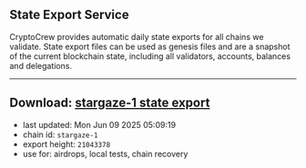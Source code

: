 ## State Export Service
CryptoCrew provides automatic daily state exports for all chains we validate. State export files can be used as genesis files and are a snapshot of the current blockchain state, including all validators, accounts, balances and delegations.

---
**Download: [stargaze-1 state export](https://dl-eu2.ccvalidators.com/SERVICE/stargaze/stargaze-1_export_21043378.json)**
---

- last updated: Mon Jun 09 2025 05:09:19
- chain id: `stargaze-1`
- export height: `21043378`
- use for: airdrops, local tests, chain recovery
